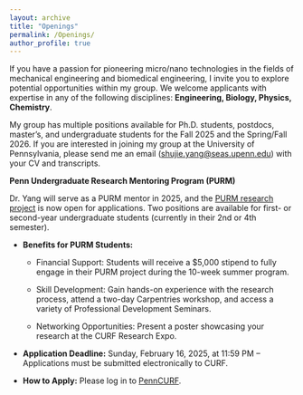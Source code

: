 ```yaml
---
layout: archive
title: "Openings"
permalink: /Openings/
author_profile: true
---
```


If you have a passion for pioneering micro/nano technologies in the fields of mechanical engineering and biomedical engineering, I invite you to explore potential opportunities within my group. We welcome applicants with expertise in any of the following disciplines: **Engineering, Biology, Physics, Chemistry**.

My group has multiple positions available for Ph.D. students, postdocs, master’s, and undergraduate students for the Fall 2025 and the Spring/Fall 2026. If you are interested in joining my group at the University of Pennsylvania, please send me an email (shujie.yang@seas.upenn.edu) with your CV and transcripts.

**Penn Undergraduate Research Mentoring Program (PURM)**

Dr. Yang will serve as a PURM mentor in 2025, and the [PURM research project](https://curf.upenn.edu/content/penn-undergraduate-research-mentoring-program-purm) is now open for applications. Two positions are available for first- or second-year undergraduate students (currently in their 2nd or 4th semester).

* **Benefits for PURM Students:**
  
  * Financial Support: Students will receive a $5,000 stipend to fully engage in their PURM project during the 10-week summer program.

  * Skill Development: Gain hands-on experience with the research process, attend a two-day Carpentries workshop, and access a variety of Professional Development Seminars.

  * Networking Opportunities: Present a poster showcasing your research at the CURF Research Expo.

* **Application Deadline:**
Sunday, February 16, 2025, at 11:59 PM – Applications must be submitted electronically to CURF.

* **How to Apply:**
Please log in to [PennCURF](https://curf-upenn.smapply.io/prog/purm_student_application_2025/).
